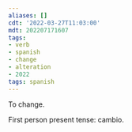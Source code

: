 ```yaml
---
aliases: []
cdt: '2022-03-27T11:03:00'
mdt: 202207171607
tags:
- verb
- spanish
- change
- alteration
- 2022
tags: spanish
---
```


To change.

First person present tense: cambio.